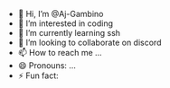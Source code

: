 - 👋 Hi, I’m @Aj-Gambino
- 👀 I’m interested in coding
- 🌱 I’m currently learning ssh
- 💞️ I’m looking to collaborate on discord
- 📫 How to reach me ...
- 😄 Pronouns: ...
- ⚡ Fun fact: 

<!---
Secret-Rp/Secret-Rp is a ✨ special ✨ repository because its `README.md` (this file) appears on your GitHub profile.
You can click the Preview link to take a look at your changes.
--->
